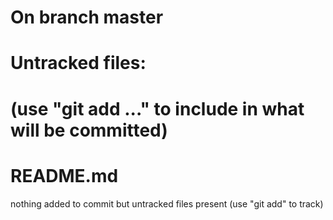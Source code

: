 # On branch master
# Untracked files:
#   (use "git add <file>..." to include in what will be committed)
#
#	README.md
nothing added to commit but untracked files present (use "git add" to track)
